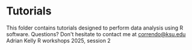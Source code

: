 # Tutorials
This folder contains tutorials designed to perform data analysis using R software.
Questions? Don't hesitate to contact me at correndo@ksu.edu
Adrian
Kelly
R workshops 2025, session 2
